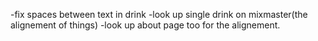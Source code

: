 -fix spaces between text in drink
-look up single drink on mixmaster(the alignement of things)
-look up about page too for the alignement.